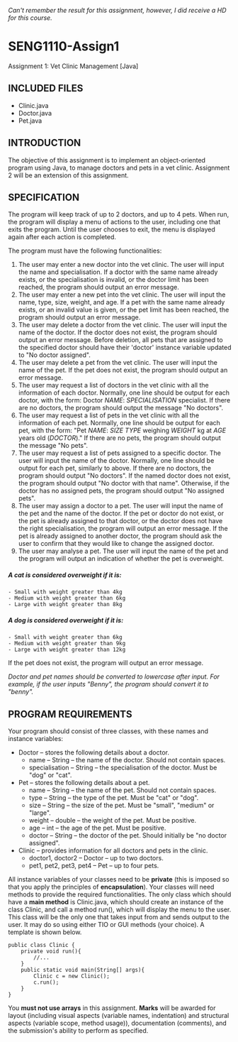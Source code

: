 *Can't remember the result for this assignment, however, I did receive a HD for this course.*
# SENG1110-Assign1
Assignment 1: Vet Clinic Management [Java] 
<nl>
<nl>
## INCLUDED FILES
 - Clinic.java
 - Doctor.java
 - Pet.java

## INTRODUCTION
The objective of this assignment is to implement an object-oriented program using Java, to manage doctors and pets in
a vet clinic. Assignment 2 will be an extension of this assignment.

## SPECIFICATION
The program will keep track of up to 2 doctors, and up to 4 pets.
When run, the program will display a menu of actions to the user, including one that exits the program. Until the user
chooses to exit, the menu is displayed again after each action is completed.

The program must have the following functionalities:

 1. The user may enter a new doctor into the vet clinic. The user will input the name and specialisation. If a doctor with the same name already exists, or the specialisation is invalid, or the doctor limit has been reached, the program should output an error message.
2. The user may enter a new pet into the vet clinic. The user will input the name, type, size, weight, and age. If a pet with the same name already exists, or an invalid value is given, or the pet limit has been reached, the program should output an error message.
3. The user may delete a doctor from the vet clinic. The user will input the name of the doctor. If the doctor does not exist, the program should output an error message. Before deletion, all pets that are assigned to the specified doctor should have their 'doctor' instance variable updated to "No doctor assigned".
4. The user may delete a pet from the vet clinic. The user will input the name of the pet. If the pet does not exist, the program should output an error message.
5. The user may request a list of doctors in the vet clinic with all the information of each doctor. Normally, one line should be output for each doctor, with the form: Doctor *NAME*: *SPECIALISATION* specialist. If there are no doctors, the program should output the message "No doctors".
6. The user may request a list of pets in the vet clinic with all the information of each pet. Normally, one line should be output for each pet, with the form: "Pet *NAME*: *SIZE* *TYPE* weighing *WEIGHT* kg at *AGE* years old (*DOCTOR*)." If there are no pets, the program should output the message "No pets".
7. The user may request a list of pets assigned to a specific doctor. The user will input the name of the doctor. Normally, one line should be output for each pet, similarly to above. If there are no doctors, the program should
output "No doctors". If the named doctor does not exist, the program should output "No doctor with that name". Otherwise, if the doctor has no assigned pets, the program should output "No assigned pets".
8. The user may assign a doctor to a pet. The user will input the name of the pet and the name of the doctor. If the pet or doctor do not exist, or the pet is already assigned to that doctor, or the doctor does not have the right
specialisation, the program will output an error message. If the pet is already assigned to another doctor, the program should ask the user to confirm that they would like to change the assigned doctor.
9. The user may analyse a pet. The user will input the name of the pet and the program will output an indication of whether the pet is overweight.
##### A cat is considered overweight if it is:
	- Small with weight greater than 4kg
	- Medium with weight greater than 6kg
	- Large with weight greater than 8kg
##### A dog is considered overweight if it is: 
	- Small with weight greater than 6kg
	- Medium with weight greater than 9kg
	- Large with weight greater than 12kg
If the pet does not exist, the program will output an error message.

*Doctor and pet names should be converted to lowercase after input. For example, if the user inputs "Benny", the
program should convert it to "benny".*

## PROGRAM REQUIREMENTS

Your program should consist of three classes, with these names and instance variables:

 - Doctor – stores the following details about a doctor.
	 - name – String – the name of the doctor. Should not contain spaces.
	- specialisation – String – the specialisation of the doctor. Must be "dog" or "cat".
- Pet – stores the following details about a pet.
	- name – String – the name of the pet. Should not contain spaces.
	- type – String – the type of the pet. Must be "cat" or "dog".
	- size – String – the size of the pet. Must be "small", "medium" or "large".
	- weight – double – the weight of the pet. Must be positive.
	- age – int – the age of the pet. Must be positive.
	- doctor – String – the doctor of the pet. Should initially be "no doctor assigned".
- Clinic – provides information for all doctors and pets in the clinic.
	- doctor1, doctor2 – Doctor – up to two doctors.
	- pet1, pet2, pet3, pet4 – Pet – up to four pets.

All instance variables of your classes need to be **private** (this is imposed so that you apply the principles of **encapsulation**).
Your classes will need methods to provide the required functionalities. The only class which should have a **main method** is Clinic.java, which should create an instance of the class Clinic, and call a method run(), which will display the menu to the user. This class will be the only one that takes input from and sends output to the user. It may do so using either TIO or GUI methods (your choice). A template is shown below.

```
public class Clinic {
	private void run(){
		//...
	}
	public static void main(String[] args){
		Clinic c = new Clinic();
		c.run();
	}
}
```

You **must not use arrays** in this assignment.
**Marks** will be awarded for layout (including visual aspects (variable names, indentation) and structural aspects (variable scope, method usage)), documentation (comments), and the submission's ability to perform as specified.
